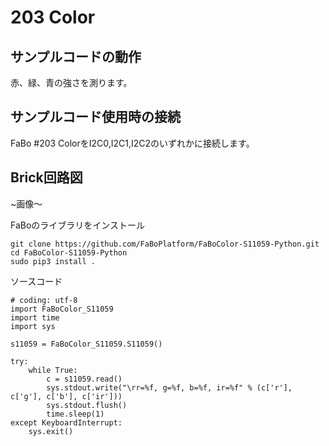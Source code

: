# 203 Color

## サンプルコードの動作
赤、緑、青の強さを測ります。

## サンプルコード使用時の接続
FaBo #203 ColorをI2C0,I2C1,I2C2のいずれかに接続します。 

## Brick回路図
~画像〜

FaBoのライブラリをインストール
```
git clone https://github.com/FaBoPlatform/FaBoColor-S11059-Python.git
cd FaBoColor-S11059-Python
sudo pip3 install .
```

ソースコード
```
# coding: utf-8
import FaBoColor_S11059
import time
import sys

s11059 = FaBoColor_S11059.S11059()

try:
    while True:
        c = s11059.read()
        sys.stdout.write("\rr=%f, g=%f, b=%f, ir=%f" % (c['r'],  c['g'], c['b'], c['ir']))
        sys.stdout.flush()
        time.sleep(1)
except KeyboardInterrupt:
    sys.exit()
```

